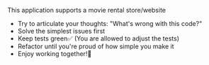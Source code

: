 This application supports a movie rental store/website

- Try to articulate your thoughts: "What's wrong with this code?"
- Solve the simplest issues first
- Keep tests green✅ (You are allowed to adjust the tests)
- Refactor until you're proud of how simple you make it
- Enjoy working together!🎉
